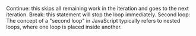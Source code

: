 Continue: this skips all remaining work in the iteration and goes to the next iteration. 
Break: this statement will stop the loop immediately. 
Second loop: The concept of a "second loop" in JavaScript typically refers to nested loops, where one loop is placed inside another. 